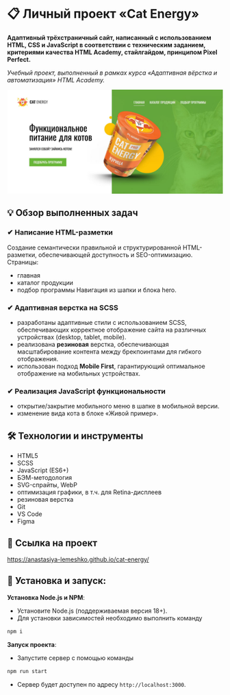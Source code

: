 # 📋 Личный проект «Cat Energy»

**Адаптивный трёхстраничный сайт, написанный с использованием HTML, CSS и JavaScript в соответствии с техническим заданием, критериями качества HTML Academy, стайлгайдом, принципом Pixel Perfect.**

*Учебный проект, выполненный в рамках курса «Адаптивная вёрстка и автоматизация» HTML Academy.*

<img src="source/images/readme/hero.jpg" alt="Главная страница Cat Energy">

## 💡 Обзор выполненных задач

### ✔ Написание HTML-разметки
Создание семантически правильной и структурированной HTML-разметки, обеспечивающей доступность и SEO-оптимизацию. Страницы:
- главная
- каталог продукции
- подбор программы
Навигация из шапки и блока hero.

### ✔ Адаптивная верстка на SCSS
- разработаны адаптивные стили с использованием SCSS, обеспечивающих корректное отображение сайта на различных устройствах (desktop, tablet, mobile).
- реализована **резиновая** верстка, обеспечивающая масштабирование контента между брекпоинтами для гибкого отображения.
- использован подход **Mobile First**, гарантирующий оптимальное отображение на мобильных устройствах.

### ✔ Реализация JavaScript функциональности
- открытие/закрытие мобильного меню в шапке в мобильной версии.
- изменение вида кота в блоке «Живой пример».


## 🛠 Технологии и инструменты

- HTML5
- SCSS
- JavaScript (ES6+)
- БЭМ-методология
- SVG-спрайты, WebP
- оптимизация графики, в т.ч. для Retina-дисплеев
- резиновая верстка
- Git
- VS Code
- Figma


## 📌 Ссылка на проект

https://anastasiya-lemeshko.github.io/cat-energy/


## 🚀 Установка и запуск:

**Установка Node.js и NPM**:
- Установите Node.js (поддерживаемая версия 18+).
- Для установки зависимостей необходимо выполнить команду
```bash
npm i
```

**Запуск проекта**:
- Запустите сервер с помощью команды
```bash
npm run start
```
- Сервер будет доступен по адресу `http://localhost:3000`.
